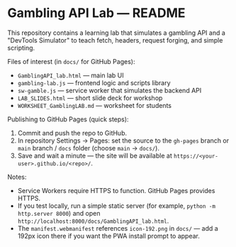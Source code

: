 # Gambling API Lab — README

This repository contains a learning lab that simulates a gambling API and a "DevTools Simulator" to teach fetch, headers, request forging, and simple scripting.

Files of interest (in `docs/` for GitHub Pages):
- `GamblingAPI_lab.html` — main lab UI
- `gambling-lab.js` — frontend logic and scripts library
- `sw-gamble.js` — service worker that simulates the backend API
- `LAB_SLIDES.html` — short slide deck for workshop
- `WORKSHEET_GamblingLAB.md` — worksheet for students

Publishing to GitHub Pages (quick steps):
1. Commit and push the repo to GitHub.
2. In repository Settings → Pages: set the source to the `gh-pages` branch or `main` branch / `docs` folder (choose `main` → `docs/`).
3. Save and wait a minute — the site will be available at `https://<your-user>.github.io/<repo>/`.

Notes:
- Service Workers require HTTPS to function. GitHub Pages provides HTTPS.
- If you test locally, run a simple static server (for example, `python -m http.server 8000`) and open `http://localhost:8000/docs/GamblingAPI_lab.html`.
- The `manifest.webmanifest` references `icon-192.png` in `docs/` — add a 192px icon there if you want the PWA install prompt to appear.

